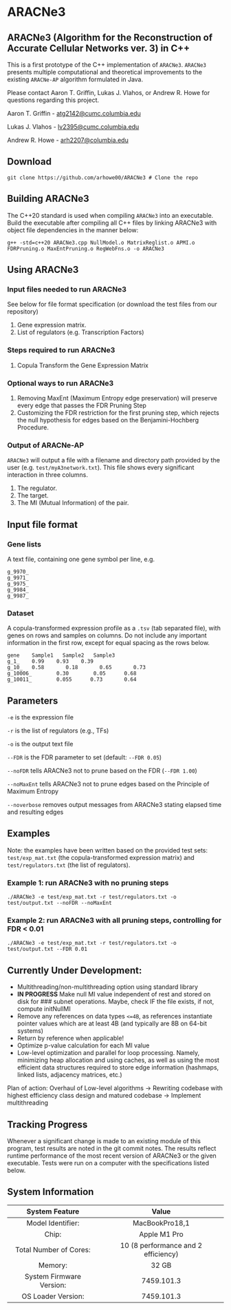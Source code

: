 # ARACNe3

## ARACNe3 (Algorithm for the Reconstruction of Accurate Cellular Networks ver. 3) in C++

This is a first prototype of the C++ implementation of `ARACNe3`.  `ARACNe3` presents multiple computational and theoretical improvements to the existing `ARACNe-AP` algorithm formulated in Java.  

Please contact Aaron T. Griffin, Lukas J. Vlahos, or Andrew R. Howe for questions regarding this project.

Aaron T. Griffin - atg2142@cumc.columbia.edu 

Lukas J. Vlahos - lv2395@cumc.columbia.edu 

Andrew R. Howe - arh2207@columbia.edu

## Download

`git clone https://github.com/arhowe00/ARACNe3 # Clone the repo`

## Building ARACNe3

The C++20 standard is used when compiling `ARACNe3` into an executable.  Build the executable after compiling all C++ files by linking ARACNe3 with object file dependencies in the manner below:
```
g++ -std=c++20 ARACNe3.cpp NullModel.o MatrixReglist.o APMI.o FDRPruning.o MaxEntPruning.o RegWebFns.o -o ARACNe3
```   

## Using ARACNe3
### Input files needed to run ARACNe3
See below for file format specification (or download the test files from our repository)
1.	Gene expression matrix.
2.	List of regulators (e.g. Transcription Factors)

### Steps required to run ARACNe3
1.	Copula Transform the Gene Expression Matrix

### Optional ways to run ARACNe3
1.	Removing MaxEnt (Maximum Entropy edge preservation) will preserve every edge that passes the FDR Pruning Step
2.	Customizing the FDR restriction for the first pruning step, which rejects the null hypothesis for edges based on the Benjamini-Hochberg Procedure.

### Output of ARACNe-AP
`ARACNe3` will output a file with a filename and directory path provided by the user (e.g. `test/myA3network.txt`). This file shows every significant interaction in three columns.
1.	The regulator.
2.	The target.
3.	The MI (Mutual Information) of the pair.

## Input file format
### Gene lists
A text file, containing one gene symbol per line, e.g.
```
g_9970_
g_9971_
g_9975_
g_9984_
g_9987_
```
### Dataset
A copula-transformed expression profile as a `.tsv` (tab separated file), with genes on rows and samples on columns.  Do not include any important information in the first row, except for equal spacing as the rows below. 
```
gene    Sample1   Sample2   Sample3
g_1_	0.99	0.93	0.39
g_10_   0.58       0.18       0.65       0.73
g_10006_        0.30        0.05      0.68
g_10011_        0.055      0.73       0.64
```

## Parameters
``-e`` is the expression file

``-r`` is the list of regulators (e.g., TFs)

``-o`` is the output text file

``--FDR`` is the FDR parameter to set (default: `--FDR 0.05`)

``--noFDR`` tells ARACNe3 not to prune based on the FDR (`--FDR 1.00`)

``--noMaxEnt`` tells ARACNe3 not to prune edges based on the Principle of Maximum Entropy

``--noverbose`` removes output messages from ARACNe3 stating elapsed time and resulting edges

## Examples
Note: the examples have been written based on the provided test sets: ``test/exp_mat.txt`` (the copula-transformed expression matrix) and ``test/regulators.txt`` (the list of regulators). 

### Example 1: run ARACNe3 with no pruning steps
```
./ARACNe3 -e test/exp_mat.txt -r test/regulators.txt -o test/output.txt --noFDR --noMaxEnt
```

### Example 2: run ARACNe3 with all pruning steps, controlling for FDR < 0.01
```
./ARACNe3 -e test/exp_mat.txt -r test/regulators.txt -o test/output.txt --FDR 0.01
``` 

## Currently Under Development:
 - Multithreading/non-multithreading option using standard library
 - **IN PROGRESS** Make null MI value independent of rest and stored on disk for ### subnet operations.  Maybe, check IF the file exists, if not, compute initNullMI
 - Remove any references on data types `<=4B`, as references instantiate pointer values which are at least 4B (and typically are 8B on 64-bit systems)
 - Return by reference when applicable!
 - Optimize p-value calculation for each MI value
 - Low-level optimization and parallel for loop processing. Namely, minimizing heap allocation and using caches, as well as using the most efficient data structures required to store edge information (hashmaps, linked lists, adjacency matrices, etc.)
 
 Plan of action: Overhaul of Low-level algorithms -> Rewriting codebase with highest efficiency class design and matured codebase -> Implement multithreading 

## Tracking Progress

Whenever a significant change is made to an existing module of this program, test results are noted in the git commit notes.  The results reflect runtime performance of the most recent version of ARACNe3 or the given executable.  Tests were run on a computer with the specifications listed below. 

## System Information
| System Feature | Value |
| :----: | :----: |
| Model Identifier: | MacBookPro18,1 |
| Chip: | Apple M1 Pro |
| Total Number of Cores: | 10 (8 performance and 2 efficiency) |
| Memory: | 32 GB |
| System Firmware Version: |7459.101.3 |
| OS Loader Version: | 7459.101.3 |
